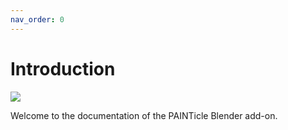 ```yaml
---
nav_order: 0
---
```

# Introduction

![]({{site.baseurl}}/images//logo.jpg)

Welcome to the documentation of the PAINTicle Blender add-on.
